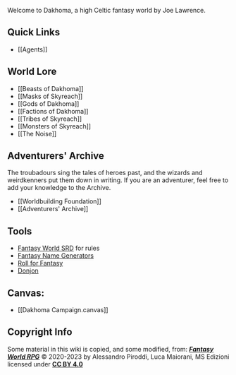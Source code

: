 Welcome to Dakhoma, a high Celtic fantasy world by Joe Lawrence.

## Quick Links
- [[Agents]]
## World Lore
- [[Beasts of Dakhoma]]
- [[Masks of Skyreach]] 
- [[Gods of Dakhoma]]
- [[Factions of Dakhoma]]
- [[Tribes of Skyreach]]
- [[Monsters of Skyreach]]
- [[The Noise]]


## Adventurers' Archive
The troubadours sing the tales of heroes past, and the wizards and weirdkenners put them down in writing. If you are an adventurer, feel free to add your knowledge to the Archive.
- [[Worldbuilding Foundation]]
- [[Adventurers' Archive]]

## Tools
- [Fantasy World SRD](https://fantasyworldrpg.com/) for rules
- [Fantasy Name Generators](https://www.fantasynamegenerators.com/)
- [Roll for Fantasy](https://rollforfantasy.com/)
- [Donjon](https://donjon.bin.sh/)

## Canvas:
- [[Dakhoma Campaign.canvas]]

## Copyright Info
Some material in this wiki is copied, and some modified, from:
_**[Fantasy World RPG](https://fantasyworldrpg.com/)**_ © 2020-2023
by Alessandro Piroddi, Luca Maiorani, MS Edizioni
licensed under [**CC BY 4.0**](http://creativecommons.org/licenses/by/4.0/?ref=chooser-v1)

